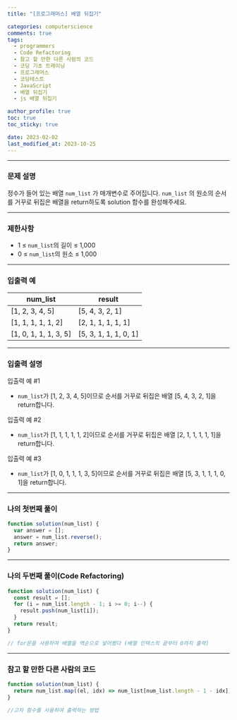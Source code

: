 ```yaml
---
title: "[프로그래머스] 배열 뒤집기"

categories: computerscience
comments: true
tags:
  - programmers
  - Code Refactoring
  - 참고 할 만한 다른 사람의 코드
  - 코딩 기초 트레이닝
  - 프로그래머스
  - 코딩테스트
  - JavaScript
  - 배열 뒤집기
  - js 배열 뒤집기

author_profile: true
toc: true
toc_sticky: true

date: 2023-02-02
last_modified_at: 2023-10-25
---
```


---

### 문제 설명

정수가 들어 있는 배열 `num_list`
가 매개변수로 주어집니다. `num_list`
의 원소의 순서를 거꾸로 뒤집은 배열을 return하도록 solution 함수를 완성해주세요.

---

### 제한사항

- 1 ≤ `num_list`의 길이 ≤ 1,000
- 0 ≤ `num_list`의 원소 ≤ 1,000

---

### 입출력 예

| num_list              | result                |
| --------------------- | --------------------- |
| [1, 2, 3, 4, 5]       | [5, 4, 3, 2, 1]       |
| [1, 1, 1, 1, 1, 2]    | [2, 1, 1, 1, 1, 1]    |
| [1, 0, 1, 1, 1, 3, 5] | [5, 3, 1, 1, 1, 0, 1] |

---

### 입출력 설명

입출력 예 #1

- `num_list`가 [1, 2, 3, 4, 5]이므로 순서를 거꾸로 뒤집은 배열 [5, 4, 3, 2, 1]을 return합니다.

입출력 예 #2

- `num_list`가 [1, 1, 1, 1, 1, 2]이므로 순서를 거꾸로 뒤집은 배열 [2, 1, 1, 1, 1, 1]을 return합니다.

입출력 예 #3

- `num_list`가 [1, 0, 1, 1, 1, 3, 5]이므로 순서를 거꾸로 뒤집은 배열 [5, 3, 1, 1, 1, 0, 1]을 return합니다.

---

### 나의 첫번째 풀이

```jsx
function solution(num_list) {
  var answer = [];
  answer = num_list.reverse();
  return answer;
}
```

---

### 나의 두번째 풀이(Code Refactoring)

```jsx
function solution(num_list) {
  const result = [];
  for (i = num_list.length - 1; i >= 0; i--) {
    result.push(num_list[i]);
  }
  return result;
}

// for문을 사용하여 배열을 역순으로 넣어봤다 (배열 인덱스의 끝부터 0까지 출력)
```

---

### 참고 할 만한 다른 사람의 코드

```jsx
function solution(num_list) {
  return num_list.map((el, idx) => num_list[num_list.length - 1 - idx]);
}

//고차 함수를 사용하여 출력하는 방법
```
